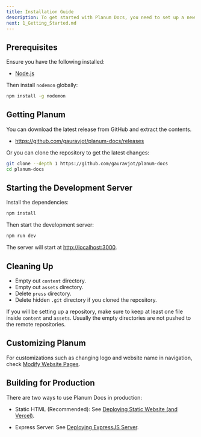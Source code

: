 ```yaml
---
title: Installation Guide
description: To get started with Planum Docs, you need to set up a new instance. This page will guide you through the process.
next: 1_Getting_Started.md
---
```


## Prerequisites

Ensure you have the following installed:

- [Node.js](https://nodejs.org/en/download/)

Then install `nodemon` globally:

```bash
npm install -g nodemon
```

## Getting Planum

You can download the latest release from GitHub and extract the contents.

- <https://github.com/gauravjot/planum-docs/releases>

Or you can clone the repository to get the latest changes:

```bash
git clone --depth 1 https://github.com/gauravjot/planum-docs
cd planum-docs
```

## Starting the Development Server

Install the dependencies:

```bash
npm install
```

Then start the development server:

```bash
npm run dev
```

The server will start at <http://localhost:3000>.

## Cleaning Up

- Empty out `content` directory.
- Empty out `assets` directory.
- Delete `press` directory.
- Delete hidden `.git` directory if you cloned the repository.

If you will be setting up a repository, make sure to keep at least one file inside `content` and `assets`. Usually the empty directories are not pushed to the remote repositories.

## Customizing Planum

For customizations such as changing logo and website name in navigation, check [Modify Website Pages](5_Customization/1_Modify_Pages.html).

## Building for Production

There are two ways to use Planum Docs in production:

- Static HTML (Recommended): See [Deploying Static Website (and Vercel)](3_Deploying_Planum/1_Deploying_Static.html).

- Express Server: See [Deploying ExpressJS Server](3_Deploying_Planum/2_Deploying_ExpressJS.html).
